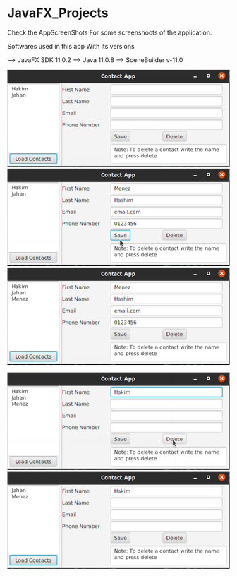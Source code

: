 # JavaFX_Projects

Check the AppScreenShots For some screenshoots of the application.

Softwares used in this app With its versions

--> JavaFX SDK 11.0.2
--> Java 11.0.8 
--> SceneBuilder v-11.0

![alt text](AppScreenShots/01.png?raw=true "01")   ![alt text](AppScreenShots/02.png?raw=true "02")   ![alt text](AppScreenShots/03.png?raw=true "03")

![alt text](AppScreenShots/04.png?raw=true "04")   ![alt text](AppScreenShots/05.png?raw=true "05")
